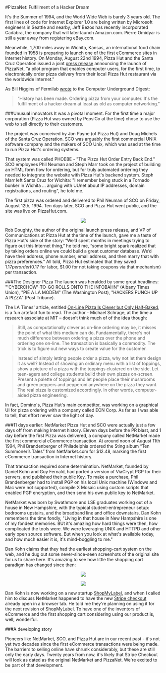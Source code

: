 #PizzaNet: Fulfillment of a Hacker Dream

It's the Summer of 1994, and the World Wide Web is barely 3 years old. The first lines of code for Internet Explorer 1.0 are being written by Microsoft engineers in Seattle and nearby, Jeff Bezos has recently incorporated Cadabra, the company that will later launch Amazon.com. Pierre Omidyar is still a year away from registering eBay.com.

Meanwhile, 1,700 miles away in Wichita, Kansas, an international food chain founded in 1958 is preparing to launch one of the first eCommerce sites in Internet history. On Monday, August 22nd 1994, Pizza Hut and the Santa Cruz Operation issued a joint [press release](http://www.interesting-people.org/archives/interesting-people/199408/msg00057.html) announcing the launch of PizzaNet, “a pilot program that enables computer users, for the first time, to electronically order pizza delivery from their local Pizza Hut restaurant via the worldwide Internet.”

As Bill Higgins of Fermilab [wrote](http://cu-digest.org/CUDS6/cud6.83) to the Computer Underground Digest:

> “History has been made.  Ordering pizza from your computer.  It's the fulfillment of a hacker dream at least as old as computer networking.”


###Unusual innovators
It was a pivotal moment. For the first time a major corporation (Pizza Hut was owned by PepsiCo at the time) chose to use the web to sell directly to their customers. 

The project was conceived by Jon Payne (of Pizza Hut) and Doug Michels of the Santa Cruz Operation. SCO was arguably the first commercial UNIX software company and the makers of SCO Unix, which was used at the time to run Pizza Hut's ordering systems. 

That system was called PHOEBE - "The Pizza Hut Order Entry Back End." SCO employees Phil Neuman and Steph Marr took on the project of building an HTML form flow for ordering, but for truly automated ordering they needed to integrate the website with Pizza Hut's backend system. Steph Marr left Santa Cruz for Wichita: "I remember being stuck in a Tornado bunker in Wichita ... arguing with UUnet about IP addresses, domain registrations, and routing", he told me.  

The first pizza was ordered and delivered to Phil Neuman of SCO on Friday, August 12th, 1994. Ten days later, SCO and Pizza Hut went public, and the site was live on PizzaHut.com.

<p align="center"><img src="https://github.com/sinak/stripe-blog-posts/raw/master/1%20-%20images/pizza1.jpg" /></p>

Rob Doughty, the author of the original launch press release, and VP of Communications at Pizza Hut at the time of the launch, gave me a taste of Pizza Hut's side of the story: “We’d spent months in meetings trying to figure out this Internet thing,” he told me, “some bright spark realized that by taking orders online we could build a great customer database. We’d have their address, phone number, email address, and then marry that with pizza preferences.” All told, Pizza Hut estimated that they saved $1.17 per order ($0.17 for labor, $1.00 for not taking coupons via that mechanism) per transaction.


###The Designer Pizza
The launch was heralded by some great headlines: "'CYBERCHOW'-TO-GO ROLLS ONTO THE INFOBAHN" (Albany Times Union), "PIE A LA MODEM" (The Washington Post), "HACKERS PUNCH UP A PIZZA" (Post Tribune).

The LA Times' article, entitled [On-Line Pizza Is Clever but Only Half-Baked](http://articles.latimes.com/1994-08-25/business/fi-31168_1_pizza-hut), is a fun artefact fun to read. The author - Michael Schrage, at the time a research associate at MIT – doesn’t think much of of the idea though:

> Still, as computationally clever as on-line ordering may be, it misses the point of what this medium can do. Fundamentally, there's not much difference between ordering a pizza over the phone and ordering one on-line. The transaction is basically a commodity. The trick is to figure out new ways to create value for the customer.

> Instead of simply letting people order a pizza, why not let them design it as well? Instead of showing an ordinary menu with a list of toppings, show a picture of a pizza with the toppings clustered on the side. Let teen-agers and college students build their own pizzas on-screen. Present a palette of toppings and let people place their mushrooms and green peppers and pepperoni anywhere on the pizza they want. The real pizza is customized accordingly. In other words, computer-aided pizza engineering.

In fact, Domino's, Pizza Hut's main competitor, was working on a graphical UI for pizza ordering with a company called EON Corp. As far as I was able to tell, that effort never saw the light of day.

###11 days earlier: NetMarket
Pizza Hut and SCO were actually just a few days off from making Internet history. Eleven days before the PR blast, and 1 day before the first Pizza was delivered, a company called NetMarket made the first commercial eCommerce transaction. At around noon of August 11th 1994, Phil Brandenberger of Philadelphia ordered the Sting album “Ten Summoner’s Tales” from NetMarket.com for $12.48, marking the first eCommerce transaction in Internet history. 

That transaction required some determination. NetMarket, founded by Daniel Kohn and Guy Fernald, had ported a version of ViaCrypt PGP for their servers, and published their public Key. To make a purchase, Phil Brandenberger had to install PGP on his local Unix machine (Windows and Mac were not supported), compile X Mosaic using custom scripts that enabled PGP encryption, and then send his own public key to NetMarket.

NetMarket was born by Swathmore and LSE graduates working out of a house in New Hampshire, with the typical student-entrepreneur setup: bedrooms upstairs, and the broadband line and office downstairs. Dan Kohn remembers the time fondly, "Living in that house in New Hampshire is one of my fondest memories. BUt it's amazing how hard things were then, how complicated the tools were. We were leveraging UNIX and HTTPD and other early open source software. But when you look at what's available today, and how much easier it is, it's mind-boggling to me."

Dan Kohn claims that they had the earliest shopping-cart system on the web, and he dug out some never-since-seen screenhots of the original site for us to share here. It's amazing to see how little the shopping cart paradigm has changed since then:

<p align="center"><img src="https://github.com/sinak/stripe-blog-posts/raw/master/1%20-%20images/netmarket-2.gif" /></p>
<p align="center"><img src="https://github.com/sinak/stripe-blog-posts/raw/master/1%20-%20images/netmarket-1.gif" /></p>

Dan Kohn is now working on a new startup [ShopMyLabel](http://shopmylabel.com), and when I called him to discuss NetMarket happened to have the new [Stripe checkout](https://stripe.com/blog/stripe-checkout) already open in a browser tab. He told me they're planning on using it for the next revision of ShopMyLabel. To have one of the inventors of eCommerce and the first shopping cart considering using our product is, well, wonderful.

###A developing story

Pioneers like NetMarket, SCO, and Pizza Hut are in our recent past - it's not yet two decades since the first eCommerce transactions were being made. The barriers to selling online have shrunk considerably, but these are still only the early days. Twenty years from now, it's likely that Stripe Checkout will look as dated as the original NetMarket and PizzaNet. We're excited to be part of that development.
